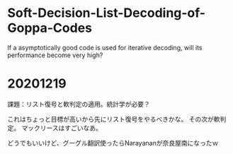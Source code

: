 # Soft-Decision-List-Decoding-of-Goppa-Codes

If a asymptotically good code is used for iterative decoding, will its performance become very high?

# 20201219

課題：リスト復号と軟判定の適用。統計学が必要？

これはちょっと目標が高いから先にリスト復号をやるべきかな。
その次が軟判定。
マックリースはすごいなあ。

どうでもいいけど、グーグル翻訳使ったらNarayananが奈良屋南になったｗ
